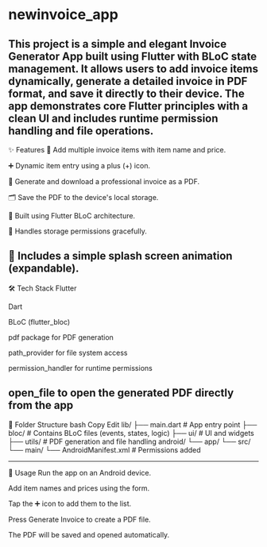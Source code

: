 # newinvoice_app

This project is a simple and elegant Invoice Generator App built using Flutter with BLoC state management. It allows users to add invoice items dynamically, generate a detailed invoice in PDF format, and save it directly to their device. The app demonstrates core Flutter principles with a clean UI and includes runtime permission handling and file operations.
-----------------------------------------------------------------------------------------------------------------------

✨ Features
📌 Add multiple invoice items with item name and price.

➕ Dynamic item entry using a plus (+) icon.

📄 Generate and download a professional invoice as a PDF.

🗂️ Save the PDF to the device's local storage.

🎯 Built using Flutter BLoC architecture.

🔐 Handles storage permissions gracefully.

🚀 Includes a simple splash screen animation (expandable).
-------------------------------------------------------------------------------------------------------------------

🛠️ Tech Stack
Flutter

Dart

BLoC (flutter_bloc)

pdf package for PDF generation

path_provider for file system access

permission_handler for runtime permissions

open_file to open the generated PDF directly from the app
--------------------------------------------------------------------------------------------------------------------

📁 Folder Structure
bash
Copy
Edit
lib/
├── main.dart               # App entry point
├── bloc/                   # Contains BLoC files (events, states, logic)
├── ui/                     # UI and widgets
├── utils/                  # PDF generation and file handling
android/
└── app/
    └── src/
        └── main/
            └── AndroidManifest.xml  # Permissions added

---------------------------------------------------------------------------------------------------------------------
📝 Usage
Run the app on an Android device.

Add item names and prices using the form.

Tap the ➕ icon to add them to the list.

Press Generate Invoice to create a PDF file.

The PDF will be saved and opened automatically.
 
 
